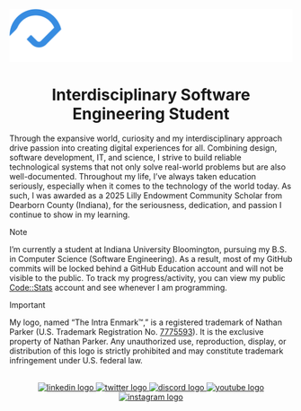 <p align="center"><a href="https://www.ncp.dev/" target="_blank"><img src="./logo.png" alt="Nathan Parker's banner"></a></p>
<h1 align="center">Interdisciplinary Software Engineering Student</h1>



Through the expansive world, curiosity and my interdisciplinary approach drive passion into creating digital experiences for all. Combining design, software development, IT, and science, I strive to build reliable technological systems that not only solve real-world problems but are also well-documented. Throughout my life, I’ve always taken education seriously, especially when it comes to the technology of the world today. As such, I was awarded as a 2025 Lilly Endowment Community Scholar from Dearborn County (Indiana), for the seriousness, dedication, and passion I continue to show in my learning.

> [!NOTE]
I’m currently a student at Indiana University Bloomington, pursuing my B.S. in Computer Science (Software Engineering). As a result, most of my GitHub commits will be locked behind a GitHub Education account and will not be visible to the public. To track my progress/activity, you can view my public [Code::Stats](https://codestats.net/users/Azuronate) account and see whenever I am programming. 

> [!IMPORTANT]
My logo, named “The Intra Enmark™,” is a registered trademark of Nathan Parker (U.S. Trademark Registration No. [7775593](https://tsdr.uspto.gov/#caseNumber=98663489&caseSearchType=US_APPLICATION&caseType=DEFAULT&searchType=statusSearch)).  It is the exclusive property of Nathan Parker. Any unauthorized use, reproduction, display, or distribution of this logo is strictly prohibited and may constitute trademark infringement under U.S. federal law.

<br/>
<div align="center">
  <a href="www.linkedin.com/in/azuronate" target="_blank">
    <img src="https://raw.githubusercontent.com/maurodesouza/profile-readme-generator/master/src/assets/icons/social/linkedin/default.svg" width="60" height="40" alt="linkedin logo"  />
  </a>
  <a href="https://twitter.com/Azuronate" target="_blank">
    <img src="https://raw.githubusercontent.com/maurodesouza/profile-readme-generator/master/src/assets/icons/social/twitter/default.svg" width="60" height="40" alt="twitter logo"  />
  </a>
  <a href="https://www.discord.gg/ksW8rAcU6t" target="_blank">
    <img src="https://raw.githubusercontent.com/maurodesouza/profile-readme-generator/master/src/assets/icons/social/discord/default.svg" width="60" height="40" alt="discord logo"  />
  </a>
  <a href="https://www.youtube.com/@Azuronate/videos" target="_blank">
    <img src="https://raw.githubusercontent.com/maurodesouza/profile-readme-generator/master/src/assets/icons/social/youtube/default.svg" width="60" height="40" alt="youtube logo"  />
  </a>
  <a href="https://www.instagram.com/azuronate/" target="_blank">
    <img src="https://raw.githubusercontent.com/maurodesouza/profile-readme-generator/master/src/assets/icons/social/instagram/default.svg" width="60" height="40" alt="instagram logo"  />
  </a>
</div>
